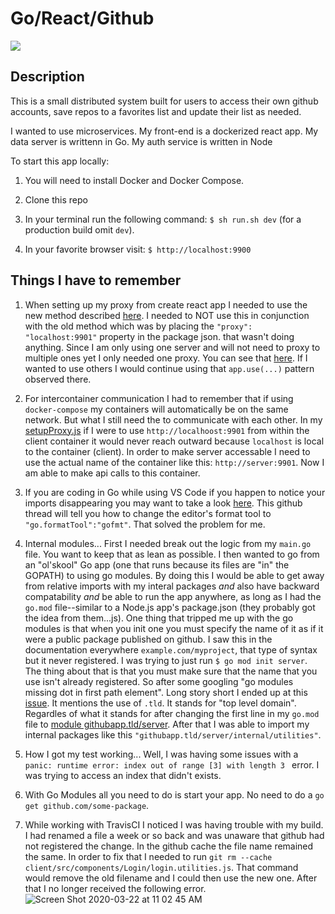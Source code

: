 # Go/React/Github
<img src="https://travis-ci.org/JNaeemGitonga/go-react-github.png?branch=master" />

## Description
This is a small distributed system built for users to access their own github accounts, save repos to a favorites list and update their list as needed.

I wanted to use microservices. My front-end is a dockerized react app. My data server is writtenn in Go. My auth service is written in Node

To start this app locally:

1. You will need to install Docker and Docker Compose.

2. Clone this repo

3. In your terminal run the following command: `$ sh run.sh dev` (for a production build omit `dev`).

4. In your favorite browser visit: `$ http://localhost:9900`


## Things I have to remember

1. When setting up my proxy from create react app I needed to use the new method described [here](https://create-react-app.dev/docs/proxying-api-requests-in-development/#configuring-the-proxy-manually). I needed to NOT use this in conjunction with the old method which was by placing the `"proxy": "localhost:9901"` property in the package json. that wasn't doing anything. Since I am only using one server and will not need to proxy to multiple ones yet I only needed one proxy. You can see that [here](./client/src/setupProxy.js). If I wanted to use others I would continue using that `app.use(...)` pattern observed there.

2. For intercontainer communication I had to remember that if using `docker-compose` my containers will automatically be on the same network. But what I still need the to communicate with each other. In my [setupProxy.js](./client/src/setupProxy.js) if I were to use `http://localhoost:9901` from within the client container it would never reach outward because `localhost` is local to the container (client). In order to make server accessable I need to use the actual name of the container like this: `http://server:9901`. Now I am able to make api calls to this container.

3. If you are coding in Go while using VS Code if you happen to notice your imports disappearing you may want to take a look [here](https://github.com/Microsoft/vscode-go/issues/1266). This github thread will tell you how to change the editor's format tool to `"go.formatTool":"gofmt"`. That solved the problem for me.

4. Internal modules... First I needed break out the logic from my `main.go` file. You want to keep that as lean as possible. I then wanted to go from an "ol'skool" Go app (one that runs because its files are "in" the GOPATH) to using go modules. By doing this I would be able to get away from relative imports with my interal packages *and* also have backward compatability *and* be able to run the app anywhere, as long as I had the `go.mod` file--similar to a Node.js app's package.json (they probably got the idea from them...js). One thing that tripped me up with the go modules is that when you init one you must specify the name of it as if it were a public package published on github. I saw this in the documentation everywhere  `example.com/myproject`, that type of syntax but it never registered.  I was trying to just run `$ go mod init server`. The thing about that is that you must make sure that the name that you use isn't already registered. So after some googling "go modules missing dot in first path element". Long story short I ended up at this [issue](https://github.com/golang/go/issues/32819). It mentions the use of `.tld`. It stands for "top level domain". Regardles of what it stands for after changing the first line in my `go.mod` file to [module githubapp.tld/server](./server/go.mod). After that I was able to import my internal packages like this `"githubapp.tld/server/internal/utilities"`.

5. How I got my test working... Well, I was having some issues with a `panic: runtime error: index out of range [3] with length 3 ` error. I was trying to access an index that didn't exists. 

6. With Go Modules all you need to do is start your app. No need to do a `go get github.com/some-package`.

7. While working with TravisCI I noticed I was having trouble with my build.  I had renamed a file a week or so back and was unaware that github had not registered the change. In the github cache the file name remained the same. In order to fix that I needed to run `git rm --cache client/src/components/Login/login.utilities.js`. That command would remove the old filename and I could then use the new one.  After that I no longer received the following error. <br/>
![Screen Shot 2020-03-22 at 11 02 45 AM](https://user-images.githubusercontent.com/26694930/77252875-2ba84e80-6c2d-11ea-88e1-d15c616ae363.png)